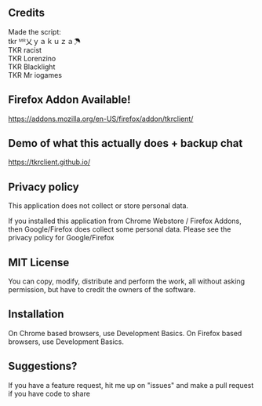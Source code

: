 ## Credits
Made the script: <br>
tkr ᴹᴿ乂ｙａｋｕｚａ☂ <br>
TKR racist <br>
TKR Lorenzino <br>
TKR Blacklight <br>
TKR Mr iogames <br>

## Firefox Addon Available!
https://addons.mozilla.org/en-US/firefox/addon/tkrclient/

## Demo of what this actually does + backup chat
https://tkrclient.github.io/

## Privacy policy
This application does not collect or store personal data.

If you installed this application from Chrome Webstore / Firefox Addons, then Google/Firefox does collect some personal data. Please see the privacy policy for Google/Firefox

## MIT License
You can copy, modify, distribute and perform the work, all without asking permission, but have to credit the owners of the software.

## Installation
On Chrome based browsers, use Development Basics. On Firefox based browsers, use Development Basics.

## Suggestions?
If you have a feature request, hit me up on "issues" and make a pull request if you have code to share
